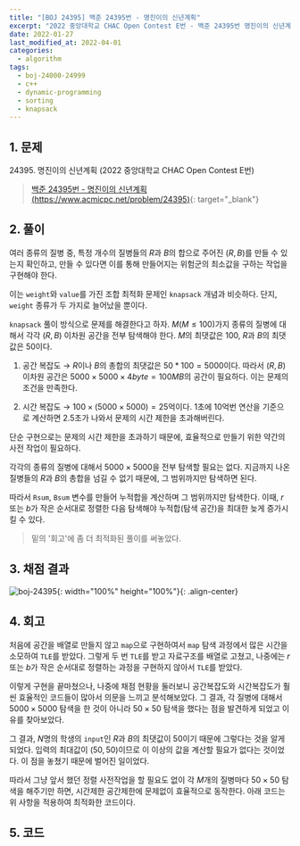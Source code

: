 ```yaml
---
title: "[BOJ 24395] 백준 24395번 - 명진이의 신년계획"
excerpt: "2022 중앙대학교 CHAC Open Contest E번 - 백준 24395번 명진이의 신년계획 풀이"
date: 2022-01-27
last_modified_at: 2022-04-01
categories:
  - algorithm
tags:
  - boj-24000-24999
  - c++
  - dynamic-programming
  - sorting
  - knapsack
---
```


## 1. 문제
$24395$. 명진이의 신년계획 (2022 중앙대학교 CHAC Open Contest E번)

> [백준 24395번 - 명진이의 신년계획 (https://www.acmicpc.net/problem/24395)](https://www.acmicpc.net/problem/24395){: target="_blank"}

## 2. 풀이

여러 종류의 질병 중, 특정 개수의 질병들의 $R$과 $B$의 합으로 주어진 $(R, B)$를 만들 수 있는지 확인하고, 만들 수 있다면 이를 통해 만들어지는 위험군의 최소값을 구하는 작업을 구현해야 한다. 

이는 `weight`와 `value`를 가진 조합 최적화 문제인 `knapsack` 개념과 비슷하다. 단지, `weight` 종류가 두 가지로 늘어났을 뿐이다.

`knapsack` 풀이 방식으로 문제를 해결한다고 하자. $M(M\leq 100)$가지 종류의 질병에 대해서 각각 $(R, B)$ 이차원 공간을 전부 탐색해야 한다. $M$의 최댓값은 $100$, $R$과 $B$의 최댓값은 $50$이다.

1.	공간 복잡도 $\rightarrow$ $R$이나 $B$의 총합의 최댓값은 $50*100=5000$이다. 따라서 $(R, B)$ 이차원 공간은 $5000\times 5000\times 4byte=100MB$의 공간이 필요하다. 이는 문제의 조건을 만족한다. 

2.	시간 복잡도 $\rightarrow$ $100 \times (5000 \times 5000) = 25$억이다. $1$초에 $10$억번 연산을 기준으로 계산하면 $2.5$초가 나와서 문제의 시간 제한을 초과해버린다.

단순 구현으로는 문제의 시간 제한을 초과하기 때문에, 효율적으로 만들기 위한 약간의 사전 작업이 필요하다. 

각각의 종류의 질병에 대해서 $5000 \times 5000$을 전부 탐색할 필요는 없다. 지금까지 나온 질병들의 $R$과 $B$의 총합을 넘길 수 없기 때문에, 그 범위까지만 탐색하면 된다. 

따라서 `Rsum`, `Bsum` 변수를 만들어 누적합을 계산하며 그 범위까지만 탐색한다. 이때, $r$ 또는 $b$가 작은 순서대로 정렬한 다음 탐색해야 누적합(탐색 공간)을 최대한 늦게 증가시킬 수 있다.

> 밑의 '회고'에 좀 더 최적화된 풀이를 써놓았다.

## 3. 채점 결과

![boj-24395](https://user-images.githubusercontent.com/30232837/161173857-4aea315c-487d-447b-91aa-26aacbecdc9b.png "boj-24395"){: width="100%" height="100%"}{: .align-center}

## 4. 회고

처음에 공간을 배열로 만들지 않고 `map`으로 구현하여서 `map` 탐색 과정에서 많은 시간을 소모하여 `TLE`를 받았다. 그렇게 두 번 `TLE`를 받고 자료구조를 배열로 고쳤고, 나중에는 $r$ 또는 $b$가 작은 순서대로 정렬하는 과정을 구현하지 않아서 `TLE`를 받았다.

이렇게 구현을 끝마쳤으나, 나중에 채점 현황을 둘러보니 공간복잡도와 시간복잡도가 훨씬 효율적인 코드들이 많아서 의문을 느끼고 분석해보았다. 그 결과, 각 질병에 대해서 $5000 \times 5000$ 탐색을 한 것이 아니라 $50 \times 50$ 탐색을 했다는 점을 발견하게 되었고 이유를 찾아보았다.

그 결과, $N$명의 학생의 `input`인 $R$과 $B$의 최댓값이 $50$이기 때문에 그렇다는 것을 알게 되었다. 입력의 최대값이 $(50, 50)$이므로 이 이상의 값을 계산할 필요가 없다는 것이었다. 이 점을 놓쳤기 때문에 벌어진 일이었다.

따라서 그냥 앞서 했던 정렬 사전작업을 할 필요도 없이 각 $M$개의 질병마다 $50 \times 50$ 탐색을 해주기만 하면, 시간제한 공간제한에 문제없이 효율적으로 동작한다. 아래 코드는 위 사항을 적용하여 최적화한 코드이다.

## 5. 코드

<script src="https://gist.github.com/BurningFalls/2362edd127ed2489a02b849caf432232.js"></script>